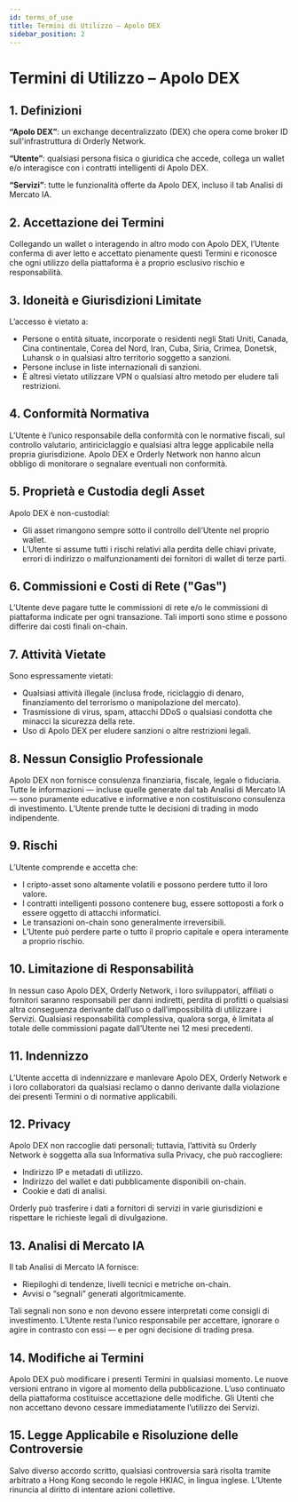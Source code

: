 ```yaml
---
id: terms_of_use
title: Termini di Utilizzo – Apolo DEX
sidebar_position: 2
---
```


# Termini di Utilizzo – Apolo DEX

## 1. Definizioni

**“Apolo DEX”**: un exchange decentralizzato (DEX) che opera come broker ID sull'infrastruttura di Orderly Network.

**“Utente”**: qualsiasi persona fisica o giuridica che accede, collega un wallet e/o interagisce con i contratti intelligenti di Apolo DEX.

**“Servizi”**: tutte le funzionalità offerte da Apolo DEX, incluso il tab Analisi di Mercato IA.

## 2. Accettazione dei Termini

Collegando un wallet o interagendo in altro modo con Apolo DEX, l’Utente conferma di aver letto e accettato pienamente questi Termini e riconosce che ogni utilizzo della piattaforma è a proprio esclusivo rischio e responsabilità.

## 3. Idoneità e Giurisdizioni Limitate

L’accesso è vietato a:

- Persone o entità situate, incorporate o residenti negli Stati Uniti, Canada, Cina continentale, Corea del Nord, Iran, Cuba, Siria, Crimea, Donetsk, Luhansk o in qualsiasi altro territorio soggetto a sanzioni.
- Persone incluse in liste internazionali di sanzioni.
- È altresì vietato utilizzare VPN o qualsiasi altro metodo per eludere tali restrizioni.

## 4. Conformità Normativa

L’Utente è l’unico responsabile della conformità con le normative fiscali, sul controllo valutario, antiriciclaggio e qualsiasi altra legge applicabile nella propria giurisdizione. Apolo DEX e Orderly Network non hanno alcun obbligo di monitorare o segnalare eventuali non conformità.

## 5. Proprietà e Custodia degli Asset

Apolo DEX è non-custodial:

- Gli asset rimangono sempre sotto il controllo dell’Utente nel proprio wallet.
- L’Utente si assume tutti i rischi relativi alla perdita delle chiavi private, errori di indirizzo o malfunzionamenti dei fornitori di wallet di terze parti.

## 6. Commissioni e Costi di Rete ("Gas")

L’Utente deve pagare tutte le commissioni di rete e/o le commissioni di piattaforma indicate per ogni transazione. Tali importi sono stime e possono differire dai costi finali on-chain.

## 7. Attività Vietate

Sono espressamente vietati:

- Qualsiasi attività illegale (inclusa frode, riciclaggio di denaro, finanziamento del terrorismo o manipolazione del mercato).
- Trasmissione di virus, spam, attacchi DDoS o qualsiasi condotta che minacci la sicurezza della rete.
- Uso di Apolo DEX per eludere sanzioni o altre restrizioni legali.

## 8. Nessun Consiglio Professionale

Apolo DEX non fornisce consulenza finanziaria, fiscale, legale o fiduciaria. Tutte le informazioni — incluse quelle generate dal tab Analisi di Mercato IA — sono puramente educative e informative e non costituiscono consulenza di investimento. L’Utente prende tutte le decisioni di trading in modo indipendente.

## 9. Rischi

L’Utente comprende e accetta che:

- I cripto-asset sono altamente volatili e possono perdere tutto il loro valore.
- I contratti intelligenti possono contenere bug, essere sottoposti a fork o essere oggetto di attacchi informatici.
- Le transazioni on-chain sono generalmente irreversibili.
- L’Utente può perdere parte o tutto il proprio capitale e opera interamente a proprio rischio.

## 10. Limitazione di Responsabilità

In nessun caso Apolo DEX, Orderly Network, i loro sviluppatori, affiliati o fornitori saranno responsabili per danni indiretti, perdita di profitti o qualsiasi altra conseguenza derivante dall’uso o dall’impossibilità di utilizzare i Servizi. Qualsiasi responsabilità complessiva, qualora sorga, è limitata al totale delle commissioni pagate dall’Utente nei 12 mesi precedenti.

## 11. Indennizzo

L’Utente accetta di indennizzare e manlevare Apolo DEX, Orderly Network e i loro collaboratori da qualsiasi reclamo o danno derivante dalla violazione dei presenti Termini o di normative applicabili.

## 12. Privacy

Apolo DEX non raccoglie dati personali; tuttavia, l’attività su Orderly Network è soggetta alla sua Informativa sulla Privacy, che può raccogliere:

- Indirizzo IP e metadati di utilizzo.
- Indirizzo del wallet e dati pubblicamente disponibili on-chain.
- Cookie e dati di analisi.

Orderly può trasferire i dati a fornitori di servizi in varie giurisdizioni e rispettare le richieste legali di divulgazione.

## 13. Analisi di Mercato IA

Il tab Analisi di Mercato IA fornisce:

- Riepiloghi di tendenze, livelli tecnici e metriche on-chain.
- Avvisi o “segnali” generati algoritmicamente.

Tali segnali non sono e non devono essere interpretati come consigli di investimento. L’Utente resta l’unico responsabile per accettare, ignorare o agire in contrasto con essi — e per ogni decisione di trading presa.

## 14. Modifiche ai Termini

Apolo DEX può modificare i presenti Termini in qualsiasi momento. Le nuove versioni entrano in vigore al momento della pubblicazione. L’uso continuato della piattaforma costituisce accettazione delle modifiche. Gli Utenti che non accettano devono cessare immediatamente l’utilizzo dei Servizi.

## 15. Legge Applicabile e Risoluzione delle Controversie

Salvo diverso accordo scritto, qualsiasi controversia sarà risolta tramite arbitrato a Hong Kong secondo le regole HKIAC, in lingua inglese. L’Utente rinuncia al diritto di intentare azioni collettive.
